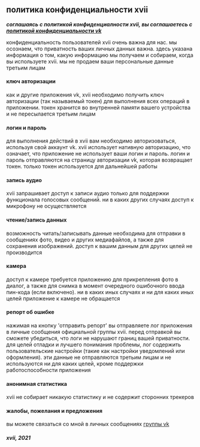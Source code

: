 ## политика конфиденциальности xvii

***соглашаясь с политикой конфиденциалности xvii, вы соглашаетесь с [политикой конфиденциальности vk](https://m.vk.com/privacy?api_view=1)***

конфиденциальность пользователей xvii очень важна для нас. мы осознаем, что приватность
ваших личных данных важна. здесь указана информация о том, какую информацию мы получаем
и собираем, когда вы используете xvii. мы не продаем ваши персональные данные третьим лицам

#### ключ авторизации
как и другие приложения vk, xvii необходимо получить ключ авторизации (так называемый токен)
для выполнения всех операций в приложении. токен хранится во внутренней памяти вашего устройства
и не пересылается третьим лицам

#### логин и пароль
для выполнения действий в xvii вам необходимо авторизоваться, используя свой аккаунт vk.
xvii использует нативную авторизацию, что означает, что приложение не использует ваши
логин и пароль. логин и пароль отправляются на страницу авторизации vk, которая возвращает
токен. только токен используется для дальнейшей работы

#### запись аудио
xvii запрашивает доступ к записи аудио только для поддержки функционала голосовых
сообщений. ни в каких других случаях доступ к микрофону не осуществляется

#### чтение/запись данных 
возможность читать/записывать данные необходима для отправки в сообщениях фото,
видео и других медиафайлов, а также для сохранения изображений. доступ к вашим
данным для других целей не производится

#### камера
доступ к камере требуется приложению для прикрепления фото в диалог, а также для снимка
в момент очередного ошибочного ввода пин-кода (если включено). ни в каких иных случаях и
ни для каких иных целей приложение к камере не обращается

#### репорт об ошибке
нажимая на кнопку 'отправить репорт' вы отправляете лог приложения в личные сообщения
официальной группы xvii. перед отправкой вы сможете убедиться, что логи не нарушают
границ вашей приватности. для целей отладки и лучшего понимания проблемы, лог содержить
пользовательские настройки (такие как настройки уведомлений или оформления). эти данные
не отправляются третьим лицам и не используются ни для каких целей, кроме поддержки
работоспособности приложения

#### анонимная статистика
xvii не собирает никакую статистику и не содержит сторонних трекеров

#### жалобы, пожелания и предложения
вы можете связаться со мной в личных сообщениях [группы vk](https://vk.com/xvii_app)

##### xvii, 2021
